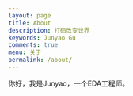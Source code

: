 ```yaml
---
layout: page
title: About
description: 打码改变世界
keywords: Junyao Gu
comments: true
menu: 关于
permalink: /about/
---
```

你好，我是Junyao，一个EDA工程师。
